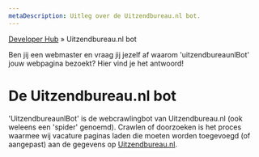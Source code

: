 ```yaml
---
metaDescription: Uitleg over de Uitzendbureau.nl bot.
---
```


[Developer Hub](/) &raquo; Uitzendbureau.nl bot

Ben jij een webmaster en vraag jij jezelf af waarom 'uitzendbureaunlBot' jouw webpagina bezoekt? Hier vind je het antwoord!

# De Uitzendbureau.nl bot

'UitzendbureaunlBot' is de webcrawlingbot van Uitzendbureau.nl
  (ook weleens een 'spider' genoemd). Crawlen of doorzoeken is het proces
  waarmee wij vacature paginas laden die moeten worden toegevoegd
  (of aangepast) aan de gegevens op [Uitzendbureau.nl](https://www.uitzendbureau.nl).
